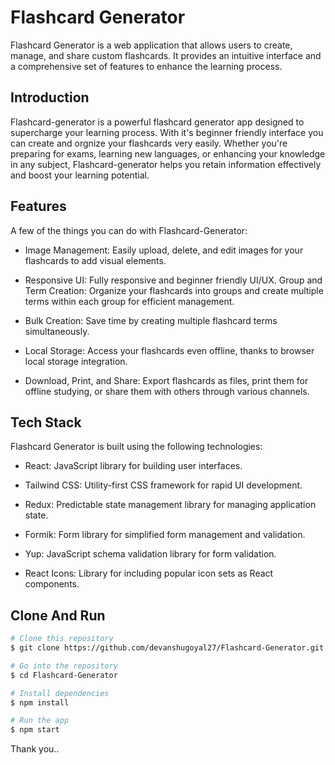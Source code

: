 
# Flashcard Generator

Flashcard Generator is a web application that allows users to create, manage, and share custom flashcards. It provides an intuitive interface and a comprehensive set of features to enhance the learning process.

## Introduction 
Flashcard-generator is a powerful flashcard generator app designed to supercharge your learning process. With it's beginner friendly interface you can create and orgnize your flashcards very easily. Whether you're preparing for exams, learning new languages, or enhancing your knowledge in any subject, Flashcard-generator helps you retain information effectively and boost your learning potential.

## Features 
A few of the things you can do with Flashcard-Generator:

- Image Management: Easily upload, delete, and edit images for your flashcards to add visual elements. 

- Responsive UI: Fully responsive and beginner friendly UI/UX. Group and Term Creation: Organize your flashcards into groups and create multiple terms within each group for efficient management. 

- Bulk Creation: Save time by creating multiple flashcard terms simultaneously. 

- Local Storage: Access your flashcards even offline, thanks to browser local storage integration. 

- Download, Print, and Share: Export flashcards as files, print them for offline studying, or share them with others through various channels.

## Tech Stack 

Flashcard Generator is built using the following technologies:

- React: JavaScript library for building user interfaces. 

- Tailwind CSS: Utility-first CSS framework for rapid UI development. 
- Redux: Predictable state management library for managing application state. 
- Formik: Form library for simplified form management and validation. 
- Yup: JavaScript schema validation library for form validation. 
- React Icons: Library for including popular icon sets as React components.

## Clone And Run

```bash
# Clone this repository
$ git clone https://github.com/devanshugoyal27/Flashcard-Generator.git

# Go into the repository
$ cd Flashcard-Generator

# Install dependencies
$ npm install

# Run the app
$ npm start
```

Thank you..